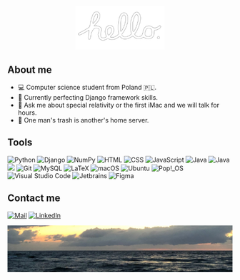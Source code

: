 <a href="https://www.youtube.com/watch?v=2B-XwPjn9YY">
<div align="center">
    <img src="./images/hello.png" alt="Macintosh hello" width="200"/>
</div>
</a>

<h2>About me</h2>
<ul>
    <li>💻 Computer science student from Poland 🇵🇱.</li>
    <li>🔭 Currently perfecting Django framework skills.</li>
    <li>💬 Ask me about special relativity or the first iMac and we will talk for hours.</li>
    <li>💾 One man's trash is another's home server.</li>
</ul>

<h2>Tools</h2>

<img src="https://img.shields.io/badge/-Python-5B5658?style=for-the-badge&logo=python" alt="Python">
<img src="https://img.shields.io/badge/-Django-5B5658?style=for-the-badge&logo=django" alt="Django">
<img src="https://img.shields.io/badge/-NumPy-5B5658?style=for-the-badge&logo=numpy" alt="NumPy">
<img src="https://img.shields.io/badge/-HTML-5B5658?style=for-the-badge&logo=html5" alt="HTML">
<img src="https://img.shields.io/badge/-CSS-5B5658?style=for-the-badge&logo=css3" alt="CSS">
<img src="https://img.shields.io/badge/-JavaScript-5B5658?style=for-the-badge&logo=javascript" alt="JavaScript">
<img src="https://img.shields.io/badge/-Java-5B5658?style=for-the-badge&logo=oracle" alt="Java">
<img src="https://img.shields.io/badge/-C++-5B5658?style=for-the-badge&logo=cplusplus" alt="Java">

<img src="https://github-readme-stats.vercel.app/api/top-langs/?username=igorstalmach&theme=dracula&border_color=000&layout=compact" width="350">

<img src="https://img.shields.io/badge/-Git-5B5658?style=for-the-badge&logo=git" alt="Git">
<img src="https://img.shields.io/badge/-MySQL-5B5658?style=for-the-badge&logo=mysql" alt="MySQL">
<img src="https://img.shields.io/badge/-Latex-5B5658?style=for-the-badge&logo=latex" alt="LaTeX">

<img src="https://img.shields.io/badge/-macOS-5B5658?style=for-the-badge&logo=apple" alt="macOS">
<img src="https://img.shields.io/badge/-Ubuntu-5B5658?style=for-the-badge&logo=ubuntu" alt="Ubuntu">
<img src="https://img.shields.io/badge/-Pop!__OS-5B5658?style=for-the-badge&logo=pop!_os" alt="Pop!_OS">
<img src="https://img.shields.io/badge/-VS%20Code-5B5658?style=for-the-badge&logo=visualstudiocode" alt="Visual Studio Code">
<img src="https://img.shields.io/badge/-Jetbrains-5B5658?style=for-the-badge&logo=jetbrains" alt="Jetbrains">
<img src="https://img.shields.io/badge/-Figma-5B5658?style=for-the-badge&logo=figma" alt="Figma">

<h2>Contact me</h2>
<a href="mailto:igorstalmach@outlook.com"><img src="https://img.shields.io/badge/-Mail-DE685E?style=for-the-badge&logo=gmail" alt="Mail"></a>
<a href="https://www.linkedin.com/in/igorstalmach"><img src="https://img.shields.io/badge/-LinkedIn-0277B5?style=for-the-badge&logo=linkedin" alt="LinkedIn"></a>  

![photo of a beach, taken by me](./images/beach.jpeg)
